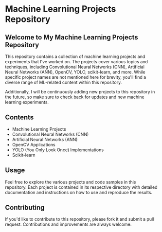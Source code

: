 # Machine Learning Projects Repository

## Welcome to My Machine Learning Projects Repository

This repository contains a collection of machine learning projects and experiments that I've worked on. The projects cover various topics and techniques, including Convolutional Neural Networks (CNN), Artificial Neural Networks (ANN), OpenCV, YOLO, scikit-learn, and more. While specific project names are not mentioned here for brevity, you'll find a diverse range of ML-related content within this repository.

Additionally, I will be continuously adding new projects to this repository in the future, so make sure to check back for updates and new machine learning experiments.

## Contents

- Machine Learning Projects
- Convolutional Neural Networks (CNN)
- Artificial Neural Networks (ANN)
- OpenCV Applications
- YOLO (You Only Look Once) Implementations
- Scikit-learn

## Usage

Feel free to explore the various projects and code samples in this repository. Each project is contained in its respective directory with detailed documentation and instructions on how to use and reproduce the results.

## Contributing

If you'd like to contribute to this repository, please fork it and submit a pull request. Contributions and improvements are always welcome.
